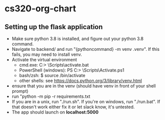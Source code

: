 # cs320-org-chart

## Setting up the flask application

* Make sure python 3.8 is installed, and figure out your python 3.8 command.
* Navigate to backend/ and run "{pythoncommand} -m venv .venv". If this fails, you may need to install venv.
* Activate the virtual environment
    - cmd.exe: C:\> <venv>\Scripts\activate.bat
    - PowerShell (windows): PS C:\> <venv>\Scripts\Activate.ps1
    - bash/zsh: $ source <venv>/bin/activate
    - other shells: see https://docs.python.org/3/library/venv.html
* ensure that you are in the venv (should have venv in front of your shell prompt)
* run "python -m pip -r requirements.txt
* If you are in a unix, run "./run.sh". If you're on windows, run "./run.bat". If that doesn't work either fix it or let slack know, it's untested.
* The app should launch on **localhost:5000**

